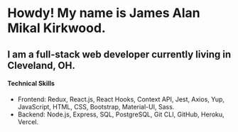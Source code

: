 # Howdy! My name is James Alan Mikal Kirkwood.

## I am a full-stack web developer currently living in Cleveland, OH. 

#### Technical Skills
   * Frontend: Redux, React.js, React Hooks, Context API, Jest, Axios, Yup, JavaScript, HTML, CSS, Bootstrap, Material-UI, Sass.
   * Backend: Node.js, Express, SQL, PostgreSQL, Git CLI, GitHub, Heroku, Vercel.
<!---
jimjamesjimathy/jimjamesjimathy is a ✨ special ✨ repository because its `README.md` (this file) appears on your GitHub profile.
You can click the Preview link to take a look at your changes.
--->
